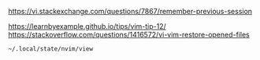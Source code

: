 https://vi.stackexchange.com/questions/7867/remember-previous-session


https://learnbyexample.github.io/tips/vim-tip-12/
https://stackoverflow.com/questions/1416572/vi-vim-restore-opened-files


`~/.local/state/nvim/view`
